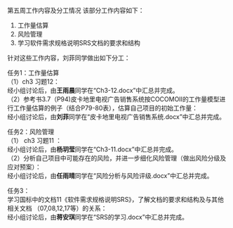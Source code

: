 第五周工作内容及分工情况
该部分工作内容如下：
1.  工作量估算
2.  风险管理
3.  学习软件需求规格说明SRS文档的要求和结构<br />

针对这些工作内容，刘菲同学做出如下分工：<br />

任务1：工作量估算<br />
（1）ch3 习题12：<br />
经小组讨论后，由**王雨晨**同学在“Ch3-12.docx”中汇总并完成。<br />
（2）参考书3.7（P94)皮卡地里电视广告销售系统按COCOMOII的工作量模型进行工作量估算的例子（结合P79-80表），估算自己项目的初始工作量：<br />
经小组讨论后，由**刘菲**同学在“皮卡地里电视广告销售系统.docx”中汇总并完成。<br />

任务2：风险管理<br />
（1） ch3 习题11 ：<br />
经小组讨论后，由**杨玥莹**同学在“Ch3-11.docx”中汇总并完成。<br />
（2）分析自己项目中可能存在的风险，并进一步细化风险管理（做出风险分级及应对预案）：<br />
经小组讨论后，由**任雨晴**同学在“风险分析与风险评级.docx”中汇总并完成。<br />

任务3：<br />
学习国标中的文档11《软件需求规格说明SRS》，了解文档的要求和结构及与其他相关文档 （07,08,12,17等）的关系：<br />
经小组讨论后，由**蒋安琪**同学在“SRS的学习.docx”中汇总并完成。<br />


